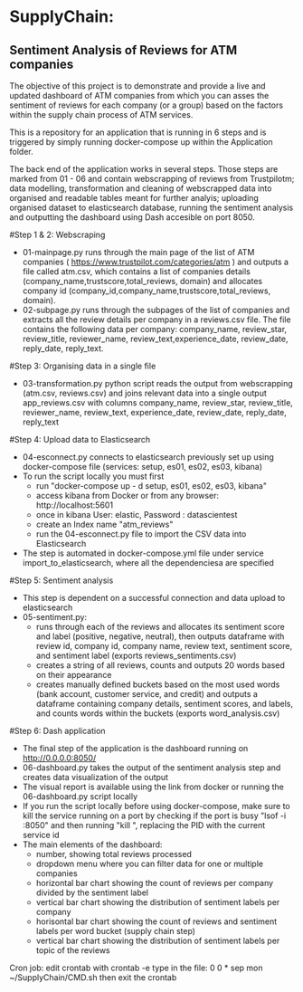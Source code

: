 # SupplyChain:
## Sentiment Analysis of Reviews for ATM companies

The objective of this project is to demonstrate and provide a live and updated dashboard of ATM companies from which you can asses the sentiment of reviews for each company (or a group) based on the factors within the supply chain process of ATM services.

This is a repository for an application that is running in 6 steps and is triggered by simply running docker-compose up within the Application folder. 

The back end of the application works in several steps. Those steps are marked from 01 - 06 and contain webscrapping of reviews from Trustpilotm; data modelling, transformation and cleaning of webscrapped data into organised and readable tables meant for further analyis; uploading organised dataset to elasticsearch database, running the sentiment analysis and outputting the dashboard using Dash accesible on port 8050.

#Step 1 & 2: Webscraping
  - 01-mainpage.py runs through the main page of the list of ATM companies ( https://www.trustpilot.com/categories/atm ) and outputs a file called atm.csv, which contains a list of companies details (company_name,trustscore,total_reviews, domain) and allocates company id (company_id,company_name,trustscore,total_reviews, domain).
  - 02-subpage.py runs through the subpages of the list of companies and extracts all the review details per company in a reviews.csv file. The file contains the following data per company: company_name, review_star, review_title, reviewer_name, review_text,experience_date, review_date, reply_date, reply_text.

#Step 3: Organising data in a single file
  - 03-transformation.py python script reads the output from webscrapping (atm.csv, reviews.csv) and joins relevant data into a single output app_reviews.csv with columns company_name, review_star, review_title, reviewer_name, review_text, experience_date, review_date, reply_date, reply_text

#Step 4: Upload data to Elasticsearch
  - 04-esconnect.py connects to elasticsearch previously set up using docker-compose file (services: setup, es01, es02, es03, kibana)
  - To run the script locally you must first 
    - run "docker-compose up - d setup, es01, es02, es03, kibana"
    - access kibana from Docker or from any browser: http://localhost:5601
    - once in kibana User: elastic, Password : datascientest
    - create an Index name "atm_reviews"
    - run the 04-esconnect.py file to import the CSV data into Elasticsearch
  - The step is automated in docker-compose.yml file under service import_to_elasticsearch, where all the dependenciesa are specified

#Step 5: Sentiment analysis
  - This step is dependent on a successful connection and data upload to elasticsearch
  - 05-sentiment.py:
      - runs through each of the reviews and allocates its sentiment score and  label (positive, negative, neutral), then outputs dataframe with review id, company id, company name, review text, sentiment score, and sentiment label (exports reviews_sentiments.csv)
      - creates a string of all reviews, counts and outputs 20 words based on their appearance
      - creates manually defined buckets based on the most used words (bank account, customer service, and credit) and outputs a dataframe containing company details, sentiment scores, and labels, and counts words within the buckets (exports word_analysis.csv)
   
#Step 6: Dash application
  - The final step of the application is the dashboard running on http://0.0.0.0:8050/ 
  - 06-dashboard.py takes the output of the sentiment analysis step and creates data visualization of the output
  - The visual report is available using the link from docker or running the 06-dashboard.py script locally
  - If you run the script locally before using docker-compose, make sure to kill the service running on a port by checking if the port is busy "lsof -i :8050" and then running "kill <PID>", replacing the PID with the current service id
  - The main elements of the dashboard:
    - number, showing total reviews processed
    - dropdown menu where you can filter data for one or multiple companies
    - horizontal bar chart showing the count of reviews per company divided by the sentiment label
    - vertical bar chart showing the distribution of sentiment labels per company
    - horisontal bar chart showing the count of reviews and sentiment labels per word bucket (supply chain step) 
    - vertical bar chart showing the distribution of sentiment labels per topic of the reviews 
  
Cron job: 
edit crontab with crontab -e
type in the file:
0 0 * sep mon ~/SupplyChain/CMD.sh
then exit the crontab
